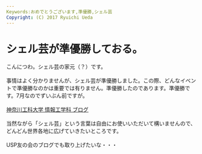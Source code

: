```yaml
---
Keywords:おめでとうございます,準優勝,シェル芸
Copyright: (C) 2017 Ryuichi Ueda
---
```

# シェル芸が準優勝しておる。
こんにつわ。シェル芸の家元（？）です。<br />
<br />
事情はよく分かりませんが、シェル芸が準優勝しました。この際、どんなイベントで準優勝なのかは重要では有りません。準優勝したのであります。準優勝です。7月なのでずいぶん前ですが。<br />
<br />
<a href="http://blog.cs.kanagawa-it.ac.jp/2013/07/blog-post_12.html" target="_blank">神奈川工科大学 情報工学科 ブログ</a><br />
<br />
当然ながら「シェル芸」という言葉は自由にお使いいただいて構いませんので、どんどん世界各地に広げていきたいところです。<br />
<br />
USP友の会のブログでも取り上げたいな・・・
